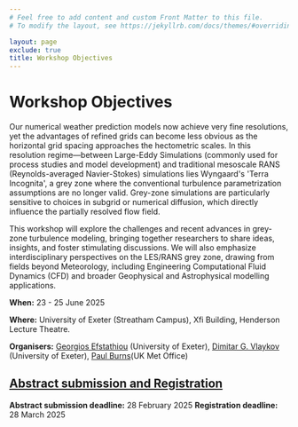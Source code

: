 ```yaml
---
# Feel free to add content and custom Front Matter to this file.
# To modify the layout, see https://jekyllrb.com/docs/themes/#overriding-theme-defaults

layout: page
exclude: true
title: Workshop Objectives
---
```


# Workshop Objectives

Our numerical weather prediction models now achieve very fine resolutions, yet the advantages of refined grids can become less obvious as the horizontal grid spacing approaches the hectometric scales. In this resolution regime—between Large-Eddy Simulations (commonly used for process studies and model development) and traditional mesoscale RANS (Reynolds-averaged Navier-Stokes) simulations lies Wyngaard's 'Terra Incognita', a grey zone where the conventional turbulence parametrization assumptions are no longer valid. Grey-zone simulations are particularly sensitive to choices in subgrid or numerical diffusion, which directly influence the partially resolved flow field.

This workshop will explore the challenges and recent advances in grey-zone turbulence modeling, bringing together researchers to share ideas, insights, and foster stimulating discussions. We will also emphasize interdisciplinary perspectives on the LES/RANS grey zone, drawing from fields beyond Meteorology, including Engineering Computational Fluid Dynamics (CFD) and broader Geophysical and Astrophysical modelling applications.

**When:** 23 - 25 June 2025

**Where:** University of Exeter (Streatham Campus), Xfi Building, Henderson Lecture Theatre.

**Organisers:** [Georgios Efstathiou](https://experts.exeter.ac.uk/23647-georgios-efstathiou) (University of Exeter),
                [Dimitar G. Vlaykov](https://experts.exeter.ac.uk/27895-dimitar-vlaykov) (University of Exeter),
                [Paul Burns](https://www.metoffice.gov.uk/research/people/paul-burns)(UK Met Office)


## [Abstract submission and Registration](https://forms.office.com/e/Z6Mr44zVRG)

**Abstract submission deadline:** 28 February 2025
**Registration deadline:** 28 March 2025
